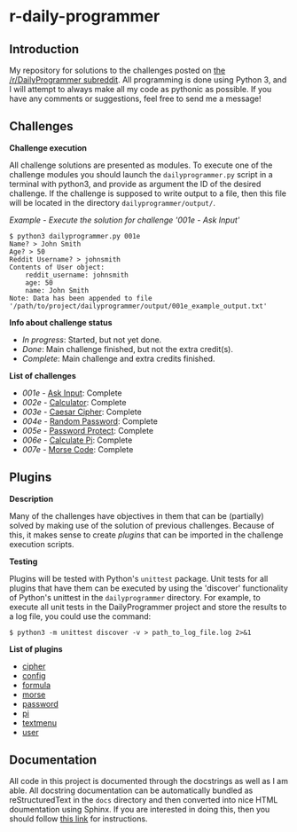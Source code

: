 # r-daily-programmer

## Introduction

My repository for solutions to the challenges posted on [the /r/DailyProgrammer subreddit](http://www.reddit.com/r/DailyProgrammer).
All programming is done using Python 3, and I will attempt to always make all my code as pythonic
as possible. If you have any comments or suggestions, feel free to send me a message!

## Challenges

**Challenge execution**

All challenge solutions are presented as modules. To execute one of the challenge modules you should
launch the `dailyprogrammer.py` script in a terminal with python3, and provide as argument the ID of the
desired challenge. If the challenge is supposed to write output to a file, then this file will be
located in the directory `dailyprogrammer/output/`.

*Example - Execute the solution for challenge '001e - Ask Input'*

    $ python3 dailyprogrammer.py 001e
    Name? > John Smith
    Age? > 50
    Reddit Username? > johnsmith
    Contents of User object:
        reddit_username: johnsmith
        age: 50
        name: John Smith
    Note: Data has been appended to file '/path/to/project/dailyprogrammer/output/001e_example_output.txt'

**Info about challenge status**

- *In progress*: Started, but not yet done.
- *Done*: Main challenge finished, but not the extra credit(s).
- *Complete*: Main challenge and extra credits finished.

**List of challenges**

- *001e* - [Ask Input](dailyprogrammer/challenges/001e.py): Complete
- *002e* - [Calculator](dailyprogrammer/challenges/002e.py): Complete
- *003e* - [Caesar Cipher](dailyprogrammer/challenges/003e.py): Complete
- *004e* - [Random Password](dailyprogrammer/challenges/004e.py): Complete
- *005e* - [Password Protect](dailyprogrammer/challenges/005e.py): Complete
- *006e* - [Calculate Pi](dailyprogrammer/challenges/006e.py): Complete
- *007e* - [Morse Code](dailyprogrammer/challenges/007e.py): Complete

## Plugins

**Description**

Many of the challenges have objectives in them that can be (partially) solved by making use of the
solution of previous challenges. Because of this, it makes sense to create *plugins* that can be
imported in the challenge execution scripts.

**Testing**

Plugins will be tested with Python's `unittest` package. Unit tests for all plugins that have them
can be executed by using the 'discover' functionality of Python's unittest in the `dailyprogrammer`
directory. For example, to execute all unit tests in the DailyProgrammer project and store the
results to a log file, you could use the command:

    $ python3 -m unittest discover -v > path_to_log_file.log 2>&1

**List of plugins**

- [cipher](dailyprogrammer/plugins/cipher.py)
- [config](dailyprogrammer/plugins/config.py)
- [formula](dailyprogrammer/plugins/formula.py)
- [morse](dailyprogrammer/plugins/morse.py)
- [password](dailyprogrammer/plugins/password.py)
- [pi](dailyprogrammer/plugins/pi.py)
- [textmenu](dailyprogrammer/plugins/textmenu.py)
- [user](dailyprogrammer/plugins/user.py)

## Documentation

All code in this project is documented through the docstrings as well as I am able. All docstring
documentation can be automatically bundled as reStructuredText in the `docs` directory and then
converted into nice HTML doumentation using Sphinx. If you are interested in doing this, then you
should follow [this link](docs/README.md) for instructions.
